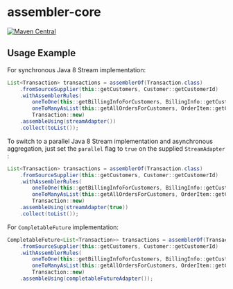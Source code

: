 # assembler-core

[![Maven Central](https://maven-badges.herokuapp.com/maven-central/io.github.pellse/assembler-core/badge.svg)](https://maven-badges.herokuapp.com/maven-central/io.github.pellse/assembler-core)

## Usage Example

For synchronous Java 8 Stream implementation:
```java
List<Transaction> transactions = assemblerOf(Transaction.class)
    .fromSourceSupplier(this::getCustomers, Customer::getCustomerId)
    .withAssemblerRules(
        oneToOne(this::getBillingInfoForCustomers, BillingInfo::getCustomerId, BillingInfo::new), // supplier of default values
        oneToManyAsList(this::getAllOrdersForCustomers, OrderItem::getCustomerId),
        Transaction::new)
    .assembleUsing(streamAdapter())
    .collect(toList());
```
To switch to a parallel Java 8 Stream implementation and asynchronous aggregation, just set the `parallel` flag to `true` on the supplied `StreamAdapter` :
```java
List<Transaction> transactions = assemblerOf(Transaction.class)
    .fromSourceSupplier(this::getCustomers, Customer::getCustomerId)
    .withAssemblerRules(
        oneToOne(this::getBillingInfoForCustomers, BillingInfo::getCustomerId, BillingInfo::new), // supplier of default values
        oneToManyAsList(this::getAllOrdersForCustomers, OrderItem::getCustomerId),
        Transaction::new)
    .assembleUsing(streamAdapter(true))
    .collect(toList());
```
For `CompletableFuture` implementation:
```java
CompletableFuture<List<Transaction>> transactions = assemblerOf(Transaction.class)
    .fromSourceSupplier(this::getCustomers, Customer::getCustomerId)
    .withAssemblerRules(
        oneToOne(this::getBillingInfoForCustomers, BillingInfo::getCustomerId)
        oneToManyAsList(this::getAllOrdersForCustomers, OrderItem::getCustomerId),
        Transaction::new)
    .assembleUsing(completableFutureAdapter());
```
